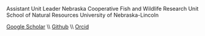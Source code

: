 Assistant Unit Leader
Nebraska Cooperative Fish and Wildlife Research Unit
School of Natural Resources
University of Nebraska-Lincoln

[Google Scholar](https://scholar.google.com/citations?user=5N0PEO8AAAAJ&hl=en) \\\ [Github](https://github.com/clint-leach) \\\ [Orcid](https://orcid.org/0000-0003-4280-0375)  
